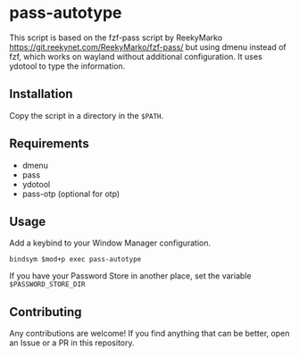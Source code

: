 # pass-autotype

This script is based on the fzf-pass script by ReekyMarko
https://git.reekynet.com/ReekyMarko/fzf-pass/ but using dmenu instead of fzf,
which works on wayland without additional configuration. It uses ydotool to type
the information.

## Installation

Copy the script in a directory in the `$PATH`.

## Requirements

- dmenu
- pass
- ydotool
- pass-otp (optional for otp)

## Usage

Add a keybind to your Window Manager configuration.

```
bindsym $mod+p exec pass-autotype
```

If you have your Password Store in another place, set the variable `$PASSWORD_STORE_DIR`

## Contributing

Any contributions are welcome! If you find anything that can be better, open an
Issue or a PR in this repository.
